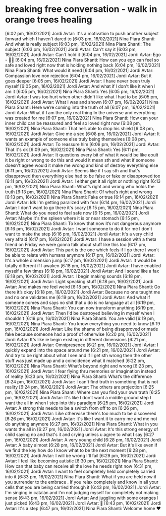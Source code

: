 # breaking free conversation - walk in orange trees healing

[6:02 pm, 16/02/2021] Jordi Avtar: It's a motivation to push another subject forward which I haven't dared to
[6:03 pm, 16/02/2021] Nina Piara Shanti: And what is really subject
[6:03 pm, 16/02/2021] Nina Piara Shanti: The subject
[6:03 pm, 16/02/2021] Jordi Avtar: Can't say it
[6:03 pm, 16/02/2021] Jordi Avtar: Can't hold it
[6:04 pm, 16/02/2021] Jordi Avtar: Ego - 🤷‍♂️
[6:04 pm, 16/02/2021] Nina Piara Shanti: How can you ego can feel so safe and loved right now that is holding nothing back
[6:04 pm, 16/02/2021] Nina Piara Shanti: What would it need
[6:04 pm, 16/02/2021] Jordi Avtar: Compassion love non rejection
[6:04 pm, 16/02/2021] Jordi Avtar: But it goes deeper
[6:05 pm, 16/02/2021] Jordi Avtar: I have never been truly myself
[6:05 pm, 16/02/2021] Jordi Avtar: And what if I don't like it when I am it
[6:05 pm, 16/02/2021] Nina Piara Shanti: Yes
[6:05 pm, 16/02/2021] Jordi Avtar: I was too hurt when other didn't like what I had to be
[6:05 pm, 16/02/2021] Jordi Avtar: What I was and shown
[6:07 pm, 16/02/2021] Nina Piara Shanti: Here we’re coming into the truth of all
[6:07 pm, 16/02/2021] Jordi Avtar: What if I am the only real thing In the universe and everything was created for me
[6:07 pm, 16/02/2021] Nina Piara Shanti: How can your inner child can be reassured and feel so loved right now
[6:08 pm, 16/02/2021] Nina Piara Shanti: That he’s able to drop his shield
[6:08 pm, 16/02/2021] Jordi Avtar: Give me a sec
[6:08 pm, 16/02/2021] Jordi Avtar: It wants an example of someone else truly being themselves
[6:08 pm, 16/02/2021] Jordi Avtar: To reassure him
[6:09 pm, 16/02/2021] Jordi Avtar: That it's ok
[6:09 pm, 16/02/2021] Nina Piara Shanti: Yes
[6:11 pm, 16/02/2021] Jordi Avtar: It questions every bit of what it would be like eoult it be right or wrong to do this and would it mean sth and what if someone doesn't agree would it make me wrong and kind of destroy everything else
[6:11 pm, 16/02/2021] Jordi Avtar: Seems like if I say sth and that's disapproved then everything else had to be false or fake or disapproved too
[6:11 pm, 16/02/2021] Jordi Avtar: I either get it all right or nothing right
[6:13 pm, 16/02/2021] Nina Piara Shanti: What’s right and wrong who holds the truth
[6:13 pm, 16/02/2021] Nina Piara Shanti: Of what’s right and wrong
[6:13 pm, 16/02/2021] Nina Piara Shanti: Fake or true
[6:14 pm, 16/02/2021] Jordi Avtar: Idk I'm getting paralized with fear
[6:14 pm, 16/02/2021] Jordi Avtar: I don't want to go there it's scary
[6:15 pm, 16/02/2021] Nina Piara Shanti: What do you need to feel safe now
[6:15 pm, 16/02/2021] Jordi Avtar: Maybe it's the spleen where it is or near stomach
[6:15 pm, 16/02/2021] Nina Piara Shanti: To know that now it’s not dangerous anymore
[6:16 pm, 16/02/2021] Jordi Avtar: I want someone to do it for me I don't want to make the step
[6:16 pm, 16/02/2021] Jordi Avtar: It's a very child very afraid
[6:17 pm, 16/02/2021] Jordi Avtar: I have a session with a theta friend on Friday we were gonna talk about stuff like this too
[6:17 pm, 16/02/2021] Jordi Avtar: This part is the one which feels if I go there I won't be able to relate with humans anymore
[6:17 pm, 16/02/2021] Jordi Avtar: It's a whole dimension jump
[6:17 pm, 16/02/2021] Jordi Avtar: It would be totally different if I awaken
[6:18 pm, 16/02/2021] Jordi Avtar: I have enabled myself a few times
[6:18 pm, 16/02/2021] Jordi Avtar: And I sound like a fax
[6:18 pm, 16/02/2021] Jordi Avtar: I begin making sounds
[6:18 pm, 16/02/2021] Jordi Avtar: Light speaking stuff
[6:18 pm, 16/02/2021] Jordi Avtar: And makes me feel weird
[6:18 pm, 16/02/2021] Nina Piara Shanti: Go there it’s okay
[6:18 pm, 16/02/2021] Jordi Avtar: Because no one taught me and no one validates me
[6:19 pm, 16/02/2021] Jordi Avtar: And what if someone comes and says no shit that u do is no language at all
[6:19 pm, 16/02/2021] Nina Piara Shanti: You can now transform anything
[6:19 pm, 16/02/2021] Jordi Avtar: Then I'd be destroyed believing in myself when I shouldn't
[6:19 pm, 16/02/2021] Nina Piara Shanti: You are valid
[6:19 pm, 16/02/2021] Nina Piara Shanti: You know everything you need to know
[6:19 pm, 16/02/2021] Jordi Avtar: Like the shame of being disapproved or made fake because someone had a proof of otherwise
[6:20 pm, 16/02/2021] Jordi Avtar: It's like ie begin existing in different dimensions
[6:21 pm, 16/02/2021] Jordi Avtar: Omnipresence
[6:21 pm, 16/02/2021] Jordi Avtar: I quickly expand into the space around me
[6:21 pm, 16/02/2021] Jordi Avtar: And try to be right about what I see and if I get sth wrong then the other stuff was just made up and a coincidence what it matched
[6:22 pm, 16/02/2021] Nina Piara Shanti: What’s beyond right and wrong
[6:23 pm, 16/02/2021] Jordi Avtar: I fear flying thru memories or imagination instead of reality
[6:23 pm, 16/02/2021] Nina Piara Shanti: What’s the difference
[6:24 pm, 16/02/2021] Jordi Avtar: I can't find truth in something that is not reality
[6:24 pm, 16/02/2021] Jordi Avtar: The others are projection
[6:25 pm, 16/02/2021] Nina Piara Shanti: Where can you find your own truth
[6:25 pm, 16/02/2021] Jordi Avtar: It's like I don't want a middle ground step I want the all in when I step into this paradigm
[6:25 pm, 16/02/2021] Jordi Avtar: A strong this needs to be a switch from off to on
[6:26 pm, 16/02/2021] Jordi Avtar: Like otherwise there's too much to be discovered
[6:26 pm, 16/02/2021] Jordi Avtar: It's like I want it to carry me and me not do anything anymore
[6:27 pm, 16/02/2021] Nina Piara Shanti: What in you wants the all in
[6:27 pm, 16/02/2021] Jordi Avtar: It's this strong energy of child saying no and that's it and crying unless u agree to what I say
[6:27 pm, 16/02/2021] Jordi Avtar: A very young child
[6:28 pm, 16/02/2021] Jordi Avtar: A baby almost
[6:28 pm, 16/02/2021] Jordi Avtar: But it's like even if we find the key how do I know what to be the next moment
[6:28 pm, 16/02/2021] Jordi Avtar: I will be wrong I'll fail
[6:29 pm, 16/02/2021] Jordi Avtar: I feel like becoming autistic
[6:30 pm, 16/02/2021] Nina Piara Shanti: How can that baby can receive all the love he needs right now
[6:31 pm, 16/02/2021] Jordi Avtar: I want to feel completely held completely carried into it
[6:33 pm, 16/02/2021] Nina Piara Shanti: What if you are held now if you surrender to the embrace . If you relax completely and know in all your cells that you are being carried through it
[6:43 pm, 16/02/2021] Jordi Avtar: I'm singing in catalán and I'm not judging myself for completely not making sense
[6:43 pm, 16/02/2021] Jordi Avtar: And juggling with some oranges I just picked
[6:43 pm, 16/02/2021] Jordi Avtar: 🤭
[6:43 pm, 16/02/2021] Jordi Avtar: It's a step
[6:47 pm, 16/02/2021] Nina Piara Shanti: Welcome home ❤️